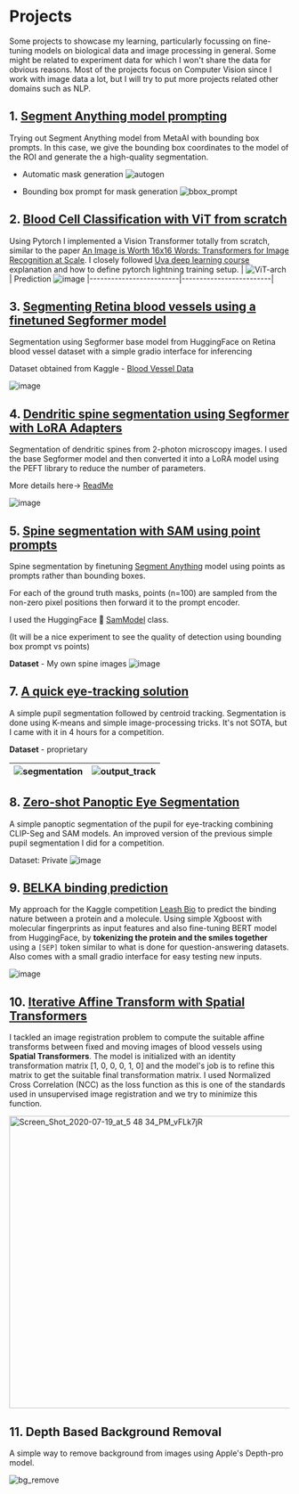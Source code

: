 # Projects
Some projects to showcase my learning, particularly focussing on fine-tuning models on biological data and image processing in general. Some might be related to experiment data for which I won't share the data for obvious reasons. Most of the projects focus on Computer Vision since I work with image data a lot, but I will try to put more projects related other domains such as NLP.

## 1. [Segment Anything model prompting](SAM_prompting) ##
Trying out Segment Anything model from MetaAI with bounding box prompts. In this case, we give the bounding box coordinates to the model of the ROI and generate the a high-quality segmentation.
- Automatic mask generation 
![autogen](https://github.com/Elsword016/Road-to-learning-ML/assets/29883365/7fdb48e5-b7d5-4a84-9b0b-8e01031cb7f7)

- Bounding box prompt for mask generation 
![bbox_prompt](https://github.com/Elsword016/Road-to-learning-ML/assets/29883365/059a8c58-6c21-4467-acb4-d22d667ae712)

## 2. [Blood Cell Classification with ViT from scratch](ViT_from_scratch-BloodCellClassifier)
Using Pytorch I implemented a Vision Transformer totally from scratch, similar to the paper [An Image is Worth 16x16 Words: Transformers for Image Recognition at Scale](https://arxiv.org/abs/2010.11929). I closely followed [Uva deep learning course](https://uvadlc.github.io/) explanation and how to define pytorch lightning training setup.
| ![ViT-arch](https://github.com/Elsword016/DataScience_portfolio/assets/29883365/21bb6c70-a0a0-46b3-b1ab-c6a39e6100eb) | Prediction ![image](https://github.com/Elsword016/DataScience_portfolio/assets/29883365/4e24ebd9-88c6-4e12-9f2c-7ba53c761634) 
|-------------------------|-------------------------|

## 3. [Segmenting Retina blood vessels using a finetuned Segformer model](RetinaVessels_segmentation_SegFormer)
Segmentation using Segformer base model from HuggingFace on Retina blood vessel dataset with a simple gradio interface for inferencing

Dataset obtained from Kaggle - [Blood Vessel Data](https://www.kaggle.com/datasets/abdallahwagih/retina-blood-vessel)


![image](https://github.com/Elsword016/DataScience_portfolio/assets/29883365/92f1efaf-8aaf-444d-a9bd-c2f636db167d)

## 4. [Dendritic spine segmentation using Segformer with LoRA Adapters](Spine_Segmentation)
Segmentation of dendritic spines from 2-photon microscopy images. I used the base Segformer model and then converted it into a LoRA model using the PEFT library to reduce the number of parameters.

More details here-> [ReadMe](Spine_Segmentation/Readme.md)

![image](https://github.com/Elsword016/DataScience_portfolio/assets/29883365/be50ee43-ffe9-45a6-83e6-882935776142)

## 5. [Spine segmentation with SAM using point prompts](Spine_Segmentation)
Spine segmentation by finetuning [Segment Anything](https://ai.meta.com/research/publications/segment-anything/) model using points as prompts rather than bounding boxes. 

For each of the ground truth masks, points (n=100) are sampled from the non-zero pixel positions
then forward it to the prompt encoder. 

I used the HuggingFace 🤗 [SamModel](https://huggingface.co/facebook/sam-vit-base) class.

(It will be a nice experiment to see the quality of detection using bounding box prompt vs points)

**Dataset** - My own spine images
![image](https://github.com/Elsword016/DataScience_portfolio/assets/29883365/5222d82c-7373-4cbc-bf4b-ac6f02a556b4)

## 7. [A quick eye-tracking solution](Eye_tracking)
A simple pupil segmentation followed by centroid tracking. Segmentation is done using K-means and simple image-processing tricks. It's not SOTA, but I came with it in 4 hours for a competition.

**Dataset** - proprietary 


| ![segmentation](https://github.com/Elsword016/DataScience-and-ML-projects/assets/29883365/9aab427b-de83-4995-bebf-237ff2090b55) | ![output_track](https://github.com/Elsword016/DataScience-and-ML-projects/assets/29883365/d204341a-ca4c-4d13-a802-f544180607a6)
|-------------------------|-------------------------|

## 8. [Zero-shot Panoptic Eye Segmentation](Zero_shot_eye_tracking)
A simple panoptic segmentation of the pupil for eye-tracking combining CLIP-Seg and SAM models. An improved version of the previous simple pupil segmentation I did for a competition.

Dataset: Private
![image](https://github.com/Elsword016/DataScience-and-ML-projects/assets/29883365/9d7bcf8a-7631-4e16-bd97-f18285968de8)

## 9. [BELKA binding prediction](BELKA_prediction)

My approach for the Kaggle competition [Leash Bio](https://www.kaggle.com/competitions/leash-BELKA/overview) to predict the binding nature between a protein and a molecule. Using simple Xgboost with molecular fingerprints as input features and also fine-tuning BERT model from HuggingFace, by **tokenizing the protein and the smiles together** using a `[SEP]` token similar to what is done for question-answering datasets. Also comes with a small gradio interface for easy testing new inputs.

![image](https://github.com/Elsword016/DataScience-and-ML-projects/assets/29883365/590f2c09-0ba7-43a8-94ca-2485e7d29c8a)

## 10. [Iterative Affine Transform with Spatial Transformers](Spatial_Transformer_based_Image_alignment)

I tackled an image registration problem to compute the suitable affine transforms between fixed and moving images of blood vessels using **Spatial Transformers**. The model is initialized with an identity transformation matrix [1, 0, 0, 0, 1, 0] and the model's job is to refine this matrix to get the suitable final transformation matrix. I used Normalized Cross Correlation (NCC) as the loss function as this is one of the standards used in unsupervised image registration and we try to minimize this function.

<img width="525" alt="Screen_Shot_2020-07-19_at_5 48 34_PM_vFLk7jR" src="https://github.com/Elsword016/DataScience-and-ML-projects/assets/29883365/91040969-6bb8-4ee3-835b-ef32c5401b13">

## 11. Depth Based Background Removal 

A simple way to remove background from images using Apple's Depth-pro model.

![bg_remove](https://github.com/user-attachments/assets/6a436c07-c6e3-4422-8144-a4174bee6808)







